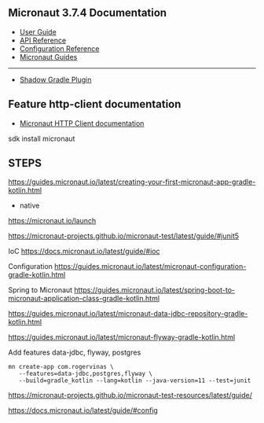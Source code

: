 ## Micronaut 3.7.4 Documentation

- [User Guide](https://docs.micronaut.io/3.7.4/guide/index.html)
- [API Reference](https://docs.micronaut.io/3.7.4/api/index.html)
- [Configuration Reference](https://docs.micronaut.io/3.7.4/guide/configurationreference.html)
- [Micronaut Guides](https://guides.micronaut.io/index.html)
---

- [Shadow Gradle Plugin](https://plugins.gradle.org/plugin/com.github.johnrengelman.shadow)
## Feature http-client documentation

- [Micronaut HTTP Client documentation](https://docs.micronaut.io/latest/guide/index.html#httpClient)

sdk install micronaut

## STEPS

https://guides.micronaut.io/latest/creating-your-first-micronaut-app-gradle-kotlin.html
+ native

https://micronaut.io/launch

https://micronaut-projects.github.io/micronaut-test/latest/guide/#junit5

IoC https://docs.micronaut.io/latest/guide/#ioc

Configuration https://guides.micronaut.io/latest/micronaut-configuration-gradle-kotlin.html

Spring to Micronaut https://guides.micronaut.io/latest/spring-boot-to-micronaut-application-class-gradle-kotlin.html

https://guides.micronaut.io/latest/micronaut-data-jdbc-repository-gradle-kotlin.html

https://guides.micronaut.io/latest/micronaut-flyway-gradle-kotlin.html

Add features data-jdbc, flyway, postgres 
```
mn create-app com.rogervinas \
   --features=data-jdbc,postgres,flyway \
   --build=gradle_kotlin --lang=kotlin --java-version=11 --test=junit
```


https://micronaut-projects.github.io/micronaut-test-resources/latest/guide/

https://docs.micronaut.io/latest/guide/#config

